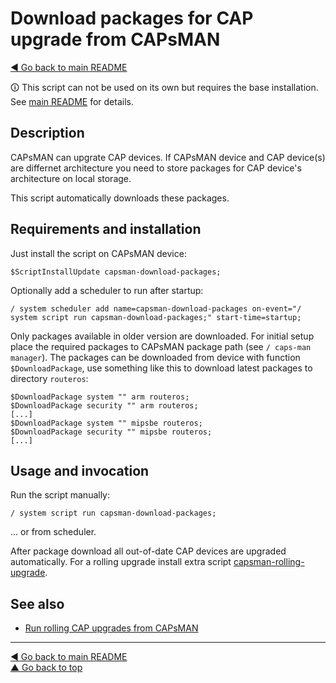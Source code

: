 Download packages for CAP upgrade from CAPsMAN
=============================================

[◀ Go back to main README](../README.md)

🛈 This script can not be used on its own but requires the base installation.
See [main README](../README.md) for details.

Description
-----------

CAPsMAN can upgrate CAP devices. If CAPsMAN device and CAP device(s) are
differnet architecture you need to store packages for CAP device's
architecture on local storage.

This script automatically downloads these packages.

Requirements and installation
-----------------------------

Just install the script on CAPsMAN device:

    $ScriptInstallUpdate capsman-download-packages;

Optionally add a scheduler to run after startup:

    / system scheduler add name=capsman-download-packages on-event="/ system script run capsman-download-packages;" start-time=startup;

Only packages available in older version are downloaded. For initial setup
place the required packages to CAPsMAN package path (see
`/ caps-man manager`). The packages can be downloaded from device with
function `$DownloadPackage`, use something like this to download latest
packages to directory `routeros`:

    $DownloadPackage system "" arm routeros;
    $DownloadPackage security "" arm routeros;
    [...]
    $DownloadPackage system "" mipsbe routeros;
    $DownloadPackage security "" mipsbe routeros;
    [...]

Usage and invocation
--------------------

Run the script manually:

    / system script run capsman-download-packages;

... or from scheduler.

After package download all out-of-date CAP devices are upgraded automatically.
For a rolling upgrade install extra script
[capsman-rolling-upgrade](capsman-rolling-upgrade.md).

See also
--------

* [Run rolling CAP upgrades from CAPsMAN](capsman-rolling-upgrade.md)

---
[◀ Go back to main README](../README.md)  
[▲ Go back to top](#top)
